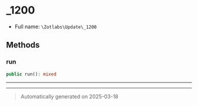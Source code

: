 
# _1200





* Full name: `\Zotlabs\Update\_1200`




## Methods


### run



```php
public run(): mixed
```












***


***
> Automatically generated on 2025-03-18
